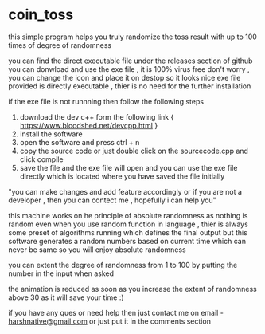 # coin_toss
this simple program helps you truly randomize the toss result with up to 100 times of degree of randomness

you can find the direct executable file under the releases section of github 
you can donwload and use the exe file , it is 100% virus free don't worry , you can change the icon and place it on destop so it looks nice 
exe file provided is directly executable , thier is no need for the further installation 

if the exe file is not runnning then follow the following steps

1. download the dev c++ form the following link { https://www.bloodshed.net/devcpp.html }
2. install the software
3. open the software and press ctrl + n
4. copy the source code or just double click on the sourcecode.cpp and click compile
5. save the file and the exe file will open and you can use the exe file directly which is located where you have saved the file initially

"you can make changes and add feature accordingly or if you are not a developer , then you can contect me , hopefully i can help you"

this machine works on he principle of absolute randomness as nothing is random even when you use random function in language , thier is always some preset of algorithms running which defines the final output but this software generates a random numbers based on current time which can never be same 
so you will enjoy absolute randomness 

you can extent the degree of randomness from 1 to 100 by putting the number in the input when asked 

the animation is reduced as soon as you increase the extent of randomness above 30 as it will save your time :)

if you have any ques or need help then just contact me on email - harshnative@gmail.com or just put it in the comments section
